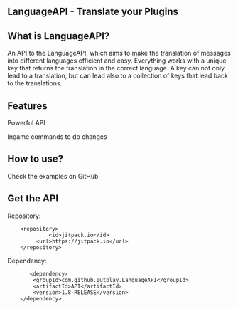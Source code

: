 LanguageAPI - Translate your Plugins
-
What is LanguageAPI?
- 
An API to the LanguageAPI, which aims to make the translation of messages into different languages efficient and easy.
Everything works with a unique key that returns the translation in the correct language. A key can not only lead to a translation,
but can lead also to a collection of keys that lead back to the translations.

Features
-
Powerful API

Ingame commands to do changes

How to use?
-
Check the examples on GitHub

Get the API
-

Repository:
```
	<repository>
             <id>jitpack.io</id>
	     <url>https://jitpack.io</url>
	</repository>
```
Dependency:
```
       <dependency>
	    <groupId>com.github.0utplay.LanguageAPI</groupId>
	    <artifactId>API</artifactId>
	    <version>1.8-RELEASE</version>
	</dependency>
```

